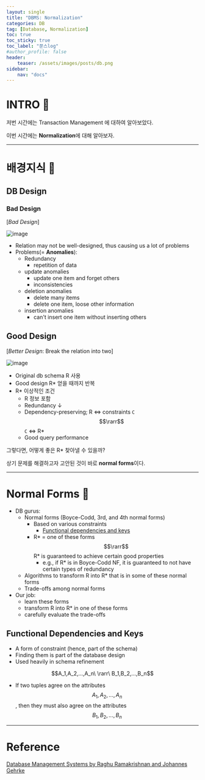 ```yaml
---
layout: single
title: "DBMS: Normalization"
categories: DB
tag: [Database, Normalization]
toc: true
toc_sticky: true
toc_label: "쭌스log"
#author_profile: false
header:
    teaser: /assets/images/posts/db.png
sidebar:
    nav: "docs"
---
```


# INTRO 🙌
저번 시간에는 Transaction Management 에 대하여 알아보았다.

이번 시간에는 **Normalization**에 대해 알아보자.

****
# 배경지식 🍔
## DB Design 
### Bad Design
[*Bad Design*]

![image](https://user-images.githubusercontent.com/39285147/207590632-2bdbe8c0-5410-43c0-a22b-d044e0d7e6dc.png)

- Relation may not be well-designed, thus causing us a lot of problems
- Problems(= **Anomalies**):
    - Redundancy              
        - repetition of data      
    - update anomalies
        - update one item and forget others 
        - inconsistencies
    - deletion anomalies    
        - delete many items 
        - delete one item, loose other information
    - insertion anomalies  
        - can't insert one item without inserting others

## Good Design
[*Better Design*: Break the relation into two]

![image](https://user-images.githubusercontent.com/39285147/207591071-9bde3a40-bf3a-461a-a245-aeeaee60755f.png)

- Original db schema R 사용
- Good design R* 얻을 때까지 반복
- R* 이상적인 조건
    - R 정보 포함
    - Redundancy ↓
    - Dependency-preserving; R <=> constraints `C` $$\rarr$$ `C` <=> R*
    - Good query performance

그렇다면, 어떻게 좋은 R* 찾아낼 수 있을까?

상기 문제를 해결하고자 고안된 것이 바로 **normal forms**이다.

****
# Normal Forms 🍚
- DB gurus:
    - Normal forms (Boyce-Codd, 3rd, and 4th normal forms)
        - Based on various constraints
            - [Functional dependencies and keys](#functional-dependencies-and-keys)
        - R* = one of these forms $$\rarr$$ R* is guaranteed to achieve certain good properties
            - e.g., if R* is in Boyce-Codd NF, it is guaranteed to not have certain types of redundancy
    - Algorithms to transform R into R* that is in some of these normal forms
    - Trade-offs among normal forms
- Our job:
    - learn these forms
    - transform R into R* in one of these forms
    - carefully evaluate the trade-offs

## Functional Dependencies and Keys
- A form of constraint (hence, part of the schema)
- Finding them is part of the database design
- Used heavily in schema refinement

$$A_1,A_2,...,A_n\ \rarr\ B_1,B_2,...,B_n$$

- If two tuples agree on the attributes $$A_1,A_2,...,A_n$$, then they must also agree on the attributes $$B_1,B_2,...,B_n$$



****
# Reference 
[Database Management Systems by Raghu Ramakrishnan and Johannes Gehrke](https://pages.cs.wisc.edu/~dbbook/)